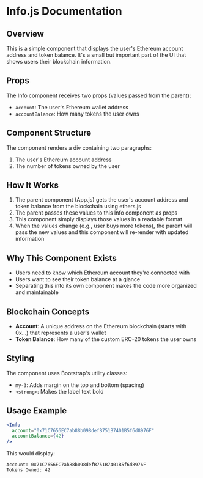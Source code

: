 # Info.js Documentation

## Overview
This is a simple component that displays the user's Ethereum account address and token balance. It's a small but important part of the UI that shows users their blockchain information.

## Props
The Info component receives two props (values passed from the parent):
- `account`: The user's Ethereum wallet address
- `accountBalance`: How many tokens the user owns

## Component Structure
The component renders a div containing two paragraphs:
1. The user's Ethereum account address
2. The number of tokens owned by the user

## How It Works
1. The parent component (App.js) gets the user's account address and token balance from the blockchain using ethers.js
2. The parent passes these values to this Info component as props
3. This component simply displays those values in a readable format
4. When the values change (e.g., user buys more tokens), the parent will pass the new values and this component will re-render with updated information

## Why This Component Exists
- Users need to know which Ethereum account they're connected with
- Users want to see their token balance at a glance
- Separating this into its own component makes the code more organized and maintainable

## Blockchain Concepts
- **Account**: A unique address on the Ethereum blockchain (starts with 0x...) that represents a user's wallet
- **Token Balance**: How many of the custom ERC-20 tokens the user owns

## Styling
The component uses Bootstrap's utility classes:
- `my-3`: Adds margin on the top and bottom (spacing)
- `<strong>`: Makes the label text bold

## Usage Example
```jsx
<Info 
  account="0x71C7656EC7ab88b098defB751B7401B5f6d8976F" 
  accountBalance={42} 
/>
```

This would display:
```
Account: 0x71C7656EC7ab88b098defB751B7401B5f6d8976F
Tokens Owned: 42
```